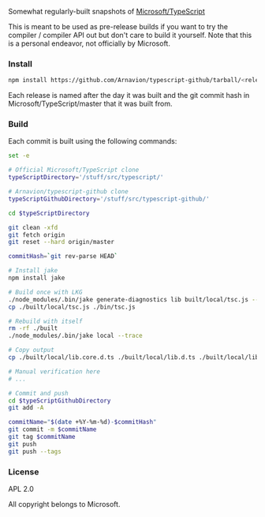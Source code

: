 Somewhat regularly-built snapshots of [Microsoft/TypeScript](https://github.com/Microsoft/TypeScript)

This is meant to be used as pre-release builds if you want to try the compiler / compiler API out but don't care to build it yourself. Note that this is a personal endeavor, not officially by Microsoft.


### Install

``` sh
npm install https://github.com/Arnavion/typescript-github/tarball/<release name>
```

Each release is named after the day it was built and the git commit hash in Microsoft/TypeScript/master that it was built from.


### Build

Each commit is built using the following commands:

```sh
set -e

# Official Microsoft/TypeScript clone
typeScriptDirectory='/stuff/src/typescript/'

# Arnavion/typescript-github clone
typeScriptGithubDirectory='/stuff/src/typescript-github/'

cd $typeScriptDirectory

git clean -xfd
git fetch origin
git reset --hard origin/master

commitHash=`git rev-parse HEAD`

# Install jake
npm install jake

# Build once with LKG
./node_modules/.bin/jake generate-diagnostics lib built/local/tsc.js --trace
cp ./built/local/tsc.js ./bin/tsc.js

# Rebuild with itself
rm -rf ./built
./node_modules/.bin/jake local --trace

# Copy output
cp ./built/local/lib.core.d.ts ./built/local/lib.d.ts ./built/local/lib.dom.d.ts ./built/local/lib.webworker.d.ts ./built/local/tsc.js ./built/local/typescriptServices.js ./bin/tsc $typeScriptGithubDirectory

# Manual verification here
# ...

# Commit and push
cd $typeScriptGithubDirectory
git add -A

commitName="$(date +%Y-%m-%d)-$commitHash"
git commit -m $commitName
git tag $commitName
git push
git push --tags
```


### License

APL 2.0

All copyright belongs to Microsoft.
